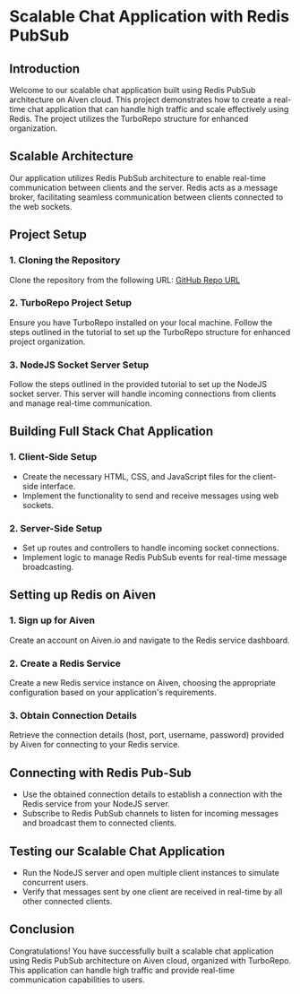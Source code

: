 # Scalable Chat Application with Redis PubSub

## Introduction
Welcome to our scalable chat application built using Redis PubSub architecture on Aiven cloud. This project demonstrates how to create a real-time chat application that can handle high traffic and scale effectively using Redis. The project utilizes the TurboRepo structure for enhanced organization.

## Scalable Architecture
Our application utilizes Redis PubSub architecture to enable real-time communication between clients and the server. Redis acts as a message broker, facilitating seamless communication between clients connected to the web sockets.

## Project Setup
### 1. Cloning the Repository
Clone the repository from the following URL: [GitHub Repo URL](link-to-your-repo)

### 2. TurboRepo Project Setup
Ensure you have TurboRepo installed on your local machine. Follow the steps outlined in the tutorial to set up the TurboRepo structure for enhanced project organization.

### 3. NodeJS Socket Server Setup
Follow the steps outlined in the provided tutorial to set up the NodeJS socket server. This server will handle incoming connections from clients and manage real-time communication.

## Building Full Stack Chat Application
### 1. Client-Side Setup
- Create the necessary HTML, CSS, and JavaScript files for the client-side interface.
- Implement the functionality to send and receive messages using web sockets.

### 2. Server-Side Setup
- Set up routes and controllers to handle incoming socket connections.
- Implement logic to manage Redis PubSub events for real-time message broadcasting.

## Setting up Redis on Aiven
### 1. Sign up for Aiven
Create an account on Aiven.io and navigate to the Redis service dashboard.

### 2. Create a Redis Service
Create a new Redis service instance on Aiven, choosing the appropriate configuration based on your application's requirements.

### 3. Obtain Connection Details
Retrieve the connection details (host, port, username, password) provided by Aiven for connecting to your Redis service.

## Connecting with Redis Pub-Sub
- Use the obtained connection details to establish a connection with the Redis service from your NodeJS server.
- Subscribe to Redis PubSub channels to listen for incoming messages and broadcast them to connected clients.

## Testing our Scalable Chat Application
- Run the NodeJS server and open multiple client instances to simulate concurrent users.
- Verify that messages sent by one client are received in real-time by all other connected clients.

## Conclusion
Congratulations! You have successfully built a scalable chat application using Redis PubSub architecture on Aiven cloud, organized with TurboRepo. This application can handle high traffic and provide real-time communication capabilities to users.

